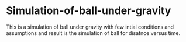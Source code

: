 # Simulation-of-ball-under-gravity

This is a simulation of ball under gravity with few intial conditions and assumptions and result is the simulation of ball for disatnce versus time.

